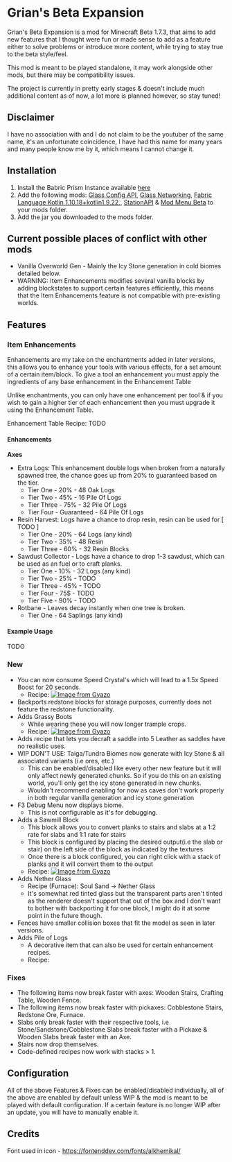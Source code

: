 # Grian's Beta Expansion

Grian's Beta Expansion is a mod for Minecraft Beta 1.7.3, that aims to add new features that I thought were fun or made sense to add as a feature either to solve problems or introduce more content, while trying to stay true to the beta style/feel.

This mod is meant to be played standalone, it may work alongside other mods, but there may be compatibility issues.

The project is currently in pretty early stages & doesn't include much additional content as of now, a lot more is planned however, so stay tuned!

## Disclaimer

I have no association with and I do not claim to be the youtuber of the same name, it's an unfortunate coincidence, I have had this name for many years and many people know me by it, which means I cannot change it.

## Installation

1. Install the Babric Prism Instance available [here](https://github.com/babric/prism-instance)
2. Add the following mods: [Glass Config API](https://modrinth.com/mod/glass-config-api), [Glass Networking](https://modrinth.com/mod/glass-networking), [Fabric Language Kotlin 1.10.18+kotlin1.9.22.](https://modrinth.com/mod/fabric-language-kotlin/version/1.10.18+kotlin.1.9.22), [StationAPI](https://modrinth.com/mod/stationapi) & [Mod Menu Beta](https://modrinth.com/mod/modmenu-beta) to your mods folder.
3. Add the jar you downloaded to the mods folder.

## Current possible places of conflict with other mods

- Vanilla Overworld Gen - Mainly the Icy Stone generation in cold biomes detailed below.
- WARNING: Item Enhancements modifies several vanilla blocks by adding blockstates to support certain features efficiently, this means that the Item Enhancements feature is not compatible with pre-existing worlds.

## Features

### Item Enhancements

Enhancements are my take on the enchantments added in later versions, this allows you to enhance your tools with various effects, for a set amount of a certain item/block. To give a tool an enhancement you must apply the ingredients of any base enhancement in the Enhancement Table

Unlike enchantments, you can only have one enhancement per tool & if you wish to gain a higher tier of each enhancement then you must upgrade it using the Enhancement Table.

Enhancement Table Recipe:
TODO

#### Enhancements

**Axes**
- Extra Logs: This enhancement double logs when broken from a naturally spawned tree, the chance goes up from 20% to guaranteed based on the tier.
  - Tier One - 20% - 48 Oak Logs
  - Tier Two - 45% - 16 Pile Of Logs
  - Tier Three - 75% - 32 Pile Of Logs
  - Tier Four - Guaranteed - 64 Pile Of Logs
- Resin Harvest: Logs have a chance to drop resin, resin can be used for [ TODO ]
  - Tier One - 20% - 64 Logs (any kind)
  - Tier Two - 35% - 48 Resin 
  - Tier Three - 60% - 32 Resin Blocks
- Sawdust Collector - Logs have a chance to drop 1-3 sawdust, which can be used as an fuel or to craft planks.
  - Tier One - 10% - 32 Logs (any kind)
  - Tier Two - 25% - TODO
  - Tier Three - 45% - TODO
  - Tier Four - 75$ - TODO
  - Tier Five - 90% - TODO
- Rotbane - Leaves decay instantly when one tree is broken.
  - Tier One - 64 Saplings (any kind)

#### Example Usage

TODO


### New

- You can now consume Speed Crystal's which will lead to a 1.5x Speed Boost for 20 seconds.
    - Recipe: [![Image from Gyazo](https://i.gyazo.com/fc3a14850ea2879ae6bb47f923238fd2.png)](https://gyazo.com/fc3a14850ea2879ae6bb47f923238fd2)
- Backports redstone blocks for storage purposes, currently does not feature the redstone functionality.
- Adds Grassy Boots
    - While wearing these you will now longer trample crops.
    - Recipe: [![Image from Gyazo](https://i.gyazo.com/07979b73a12646950b87fc707cda5541.png)](https://gyazo.com/07979b73a12646950b87fc707cda5541)
- Adds recipe that lets you decraft a saddle into 5 Leather as saddles have no realistic uses.
- WIP DON'T USE: Taiga/Tundra Biomes now generate with Icy Stone & all associated variants (i.e ores, etc.)
    - This can be enabled/disabled like every other new feature but it will only affect newly generated chunks. So if you do this on an existing world, you'll only get the icy stone generated in new chunks.
    - Wouldn't recommend enabling for now as caves don't work properly in both regular vanilla generation and icy stone generation
- F3 Debug Menu now displays biome.
    - This is not configurable as it's for debugging.
- Adds a Sawmill Block
    - This block allows you to convert planks to stairs and slabs at a 1:2 rate for slabs and 1:1 rate for stairs
    - This block is configured by placing the desired output(i.e the slab or stair) on the left side of the block as indicated by the textures
    - Once there is a block configured, you can right click with a stack of planks and it will convert them to the output
    - Recipe: [![Image from Gyazo](https://i.gyazo.com/57c04b8fa47de9ddc228cb70283672af.png)](https://gyazo.com/57c04b8fa47de9ddc228cb70283672af)
- Adds Nether Glass
    - Recipe (Furnace): Soul Sand -> Nether Glass
    - It's somewhat red tinted glass but the transparent parts aren't tinted as the renderer doesn't support that out of the box and I don't want to bother with backporting it for one block, I might do it at some point in the future though.
- Fences have smaller collision boxes that fit the model as seen in later versions.
- Adds Pile of Logs
    - A decorative item that can also be used for certain enhancement recipes.
    - Recipe: 

### Fixes
- The following items now break faster with axes: Wooden Stairs, Crafting Table, Wooden Fence.
- The following items now break faster with pickaxes: Cobblestone Stairs, Redstone Ore, Furnace.
- Slabs only break faster with their respective tools, i.e Stone/Sandstone/Cobblestone Slabs break faster with a Pickaxe & Wooden Slabs break faster with an Axe.
- Stairs now drop themselves.
- Code-defined recipes now work with stacks > 1.

## Configuration

All of the above Features & Fixes can be enabled/disabled individually, all of the above are enabled by default unless WIP & the mod is meant to be played with default configuration. If a certain feature is no longer WIP after an update, you will have to manually enable it.

## Credits

Font used in icon - https://fontenddev.com/fonts/alkhemikal/
